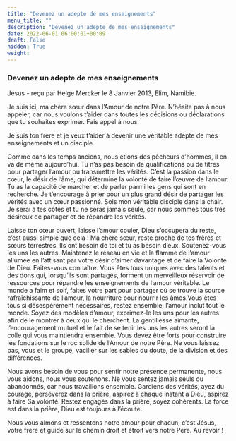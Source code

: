 ```yaml
---
title: "Devenez un adepte de mes enseignements"
menu_title: ""
description: "Devenez un adepte de mes enseignements"
date: 2022-06-01 06:00:01+00:09
draft: False
hidden: True
weight:
---
```

### Devenez un adepte de mes enseignements

Jésus - reçu par Helge Mercker le 8 Janvier 2013, Elim, Namibie.

Je suis ici, ma chère sœur dans l’Amour de notre Père. N’hésite pas à nous appeler, car nous voulons t’aider dans toutes les décisions ou déclarations que tu souhaites exprimer. Fais appel à nous.

Je suis ton frère et je veux t’aider à devenir une véritable adepte de mes enseignements et un disciple.

Comme dans les temps anciens, nous étions des pêcheurs d’hommes, il en va de même aujourd’hui. Tu n’as pas besoin de qualifications ou de titres pour partager l’amour ou transmettre les vérités. C’est la passion dans le cœur, le désir de l’âme, qui détermine la volonté de faire l’œuvre de l’amour. Tu as la capacité de marcher et de parler parmi les gens qui sont en recherche. Je t’encourage à prier pour un plus grand désir de partager les vérités avec un cœur passionné. Sois mon véritable disciple dans la chair. Je serai à tes côtés et tu ne seras jamais seule, car nous sommes tous très désireux de partager et de répandre les vérités.

Laisse ton cœur ouvert, laisse l’amour couler, Dieu s’occupera du reste, c’est aussi simple que cela ! Ma chère sœur, reste proche de tes frères et sœurs terrestres. Ils ont besoin de toi et tu as besoin d’eux. Soutenez-vous les uns les autres. Maintenez le réseau en vie et la flamme de l’amour allumée en l’attisant par votre désir d’aimer davantage et de faire la Volonté de Dieu. Faites-vous connaître. Vous êtes tous uniques avec des talents et des dons qui, lorsqu’ils sont partagés, forment un merveilleux réservoir de ressources pour répandre les enseignements de l’amour véritable. Le monde a faim et soif, faites votre part pour partager où se trouve la source rafraîchissante de l’amour, la nourriture pour nourrir les âmes.Vous êtes tous si désespérément nécessaires, restez ensemble, l’amour inclut tout le monde. Soyez des modèles d’amour, exprimez-le les uns pour les autres afin de le montrer à ceux qui le cherchent. La gentillesse aimante, l’encouragement mutuel et le fait de se tenir les uns les autres seront la colle qui vous maintiendra ensemble. Vous devez être forts pour construire les fondations sur le roc solide de l’Amour de notre Père. Ne vous laissez pas, vous et le groupe, vaciller sur les sables du doute, de la division et des différences.

Nous avons besoin de vous pour sentir notre présence permanente, nous vous aidons, nous vous soutenons. Ne vous sentez jamais seuls ou abandonnés, car nous travaillons ensemble. Gardiens des vérités, ayez du courage, persévérez dans la prière, aspirez à chaque instant à Dieu, aspirez à faire Sa volonté. Restez engagés dans la prière, soyez cohérents. La force est dans la prière, Dieu est toujours à l’écoute.

Nous vous aimons et ressentons notre amour pour chacun, c’est Jésus, votre frère et guide sur le chemin droit et étroit vers notre Père. Au revoir !



